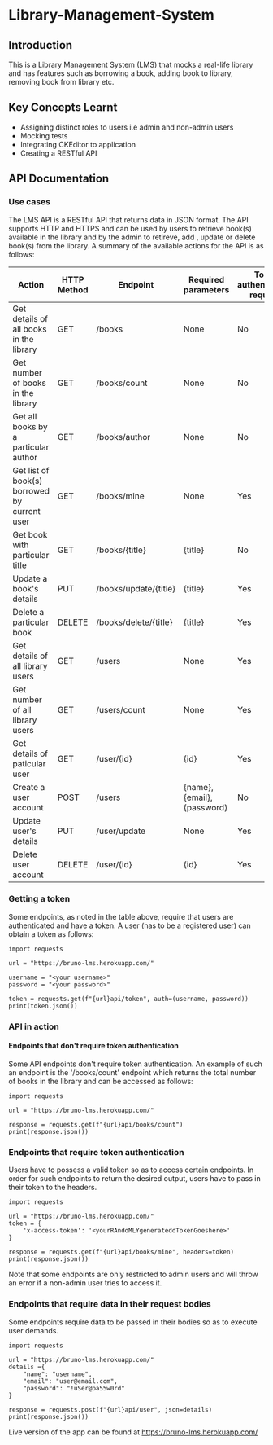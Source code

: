 # Library-Management-System

## Introduction
This is a Library Management System (LMS) that mocks a real-life library and has features such as borrowing a book, adding book to library, removing book from library etc. 

## Key Concepts Learnt 
* Assigning distinct roles to users i.e admin and non-admin users
* Mocking tests
* Integrating CKEditor to application
* Creating a RESTful API

## API Documentation
### Use cases
The LMS API is a RESTful API that returns data in JSON format. The API supports HTTP and HTTPS and can be used by users to retrieve book(s) available in the library and by the admin to retireve, add , update or delete book(s) from the library.
A summary of the available actions for the API is as follows:

| Action | HTTP Method | Endpoint | Required parameters | Token authentication required | Restricted to admin user only |
| --- | --- | --- | --- | --- | --- |
| Get details of all books in the library | GET | /books | None | No | No |
| Get number of books in the library | GET | /books/count | None | No | No |
| Get all books by a particular author | GET | /books/author | None | No | No |
| Get list of book(s) borrowed by current user | GET | /books/mine | None | Yes | No |
| Get book with particular title | GET | /books/{title} | {title} | No | No |
| Update a book's details | PUT | /books/update/{title} | {title} | Yes | Yes |
| Delete a particular book | DELETE | /books/delete/{title} | {title} | Yes | Yes |
| Get details of all library users | GET | /users | None | Yes | Yes |
| Get number of all library users | GET | /users/count | None | Yes | Yes |
| Get details of paticular user | GET | /user/{id} | {id} | Yes | Yes |
| Create a user account | POST | /users | {name}, {email}, {password} | No | No |
| Update user's details | PUT | /user/update | None | Yes | No |
| Delete user account| DELETE | /user/{id} | {id} | Yes | Yes |

### Getting a token
Some endpoints, as noted in the table above, require that users are authenticated and have a token. A user (has to be a registered user) can obtain a token as follows:

```
import requests

url = "https://bruno-lms.herokuapp.com/"

username = "<your username>"
password = "<your password>"

token = requests.get(f"{url}api/token", auth=(username, password))
print(token.json())
```

### API in action
#### Endpoints that don't require token authentication
Some API endpoints don't require token authentication. An example of such an endpoint is the '/books/count' endpoint which returns the total number of books in the library and can be accessed as follows: 

```
import requests

url = "https://bruno-lms.herokuapp.com/"

response = requests.get(f"{url}api/books/count")
print(response.json())
```

### Endpoints that require token authentication
Users have to possess a valid token so as to access certain endpoints. In order for such endpoints to return the desired output, users have to pass in their token to the headers.

```
import requests

url = "https://bruno-lms.herokuapp.com/"
token = {
    'x-access-token': '<yourRAndoMLYgenerateddTokenGoeshere>'
}

response = requests.get(f"{url}api/books/mine", headers=token)
print(response.json())
```

Note that some endpoints are only restricted to admin users and will throw an error if a non-admin user tries to access it.

### Endpoints that require data in their request bodies
Some endpoints require data to be passed in their bodies so as to execute user demands.

```
import requests

url = "https://bruno-lms.herokuapp.com/"
details ={
    "name": "username",
    "email": "user@email.com",
    "password": "!uSer@pa55w0rd"
}

response = requests.post(f"{url}api/user", json=details)
print(response.json())
```

Live version of the app can be found at https://bruno-lms.herokuapp.com/